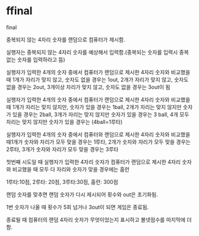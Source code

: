 # ffinal
 final

중복되지 않는 4자리 숫자를 랜덤으로 컴퓨터가 제시함.

실행자는 중복되지 않는 4자리 숫자를 예상해서 입력함.(중복되는 숫자를 입력시 중복없는 숫자를 입력하라고 뜸)

실행자가 입력한 4개의 숫자 중에서 컴퓨터가 랜덤으로 제시한 4자리 숫자와 비교했을 때 1개가 자리가 맞지 않고, 숫자도 없을 경우는 1out, 2개가 자리가 맞지 않고, 숫자도 없을  경우는  2out, 3개이상 자리가 맞지 않고, 숫자도 없을 경우는 3out이 됨

실행자가 입력한 4개의 숫자 중에서 컴퓨터가 랜덤으로 제시한 4자리 숫자와 비교했을 때 1개가 자리는 맞지 않지만, 숫자가 있을 경우는 1ball, 2개가 자리는 맞지 않지만 숫자가 있을 경우는 2ball, 3개가 자리는 맞지 않지만 숫자가 있을 경우는 3 ball, 4개 모두 자리는 맞지 않지만 숫자가 있을 경우는 (4ball=1루타)

실행자가 입력한 4개의 숫자 중에서 컴퓨터와 랜덤으로 제시한 4자리 숫자와 비교했을 때1개가 숫자와 자리가 모두 맞을 경우는 1루타, 2개가 숫자와 자리가 모두 맞을 경우는  2루타, 3개가 숫자와 자리가 모두 맞을 경우는 3루타

첫번째 시도일 때 실행자가 입력한 4자리 숫자가 컴퓨터가 랜덤으로 제시한 4자리 숫자와 비교했을 때 모두 다 자리와 숫자가 맞을 경우에는 홈런

1루타:10점, 2루타: 20점, 3루타:30점, 홈런: 300점

랜덤 숫자를 맞추면 랜덤 숫자가 다시 제시되어 횟수와 out은 초기화됨.

1번 숫자가 나올 때 횟수가 5회 넘거나  3out이 되면 게임은 종료됨.

종료될 때 컴퓨터의 랜덤 4자리 숫자가 무엇이었는지 표시하고 볼넷점수를 마지막에 더 함.
